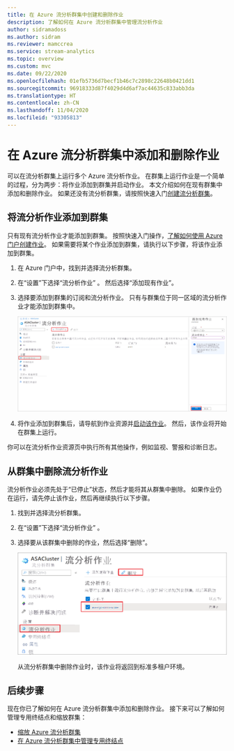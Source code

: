 ```yaml
---
title: 在 Azure 流分析群集中创建和删除作业
description: 了解如何在 Azure 流分析群集中管理流分析作业
author: sidramadoss
ms.author: sidram
ms.reviewer: mamccrea
ms.service: stream-analytics
ms.topic: overview
ms.custom: mvc
ms.date: 09/22/2020
ms.openlocfilehash: 01efb5736d7becf1b46c7c2898c22648b0421dd1
ms.sourcegitcommit: 96918333d87f4029d4d6af7ac44635c833abb3da
ms.translationtype: HT
ms.contentlocale: zh-CN
ms.lasthandoff: 11/04/2020
ms.locfileid: "93305813"
---
```

# <a name="add-and-remove-jobs-in-an-azure-stream-analytics-cluster"></a>在 Azure 流分析群集中添加和删除作业

可以在流分析群集上运行多个 Azure 流分析作业。 在群集上运行作业是一个简单的过程，分为两步：将作业添加到群集并启动作业。 本文介绍如何在现有群集中添加和删除作业。 如果还没有流分析群集，请按照快速入门[创建流分析群集](create-cluster.md)。

## <a name="add-a-stream-analytics-job-to-a-cluster"></a>将流分析作业添加到群集

只有现有流分析作业才能添加到群集。 按照快速入门操作，[了解如何使用 Azure 门户创建作业](stream-analytics-quick-create-portal.md)。 如果需要将某个作业添加到群集，请执行以下步骤，将该作业添加到群集。

1. 在 Azure 门户中，找到并选择流分析群集。

1. 在“设置”下选择“流分析作业” 。 然后选择“添加现有作业”。

1. 选择要添加到群集的订阅和流分析作业。 只有与群集位于同一区域的流分析作业才能添加到群集中。

   ![将作业添加到群集](./media/manage-jobs-cluster/add-job.png)

1. 将作业添加到群集后，请导航到作业资源并[启动该作业](start-job.md#azure-portal)。 然后，该作业将开始在群集上运行。

你可以在流分析作业资源页中执行所有其他操作，例如监视、警报和诊断日志。

## <a name="remove-a-stream-analytics-job-from-a-cluster"></a>从群集中删除流分析作业

流分析作业必须先处于“已停止”状态，然后才能将其从群集中删除。 如果作业仍在运行，请先停止该作业，然后再继续执行以下步骤。

1. 找到并选择流分析群集。

1. 在“设置”下选择“流分析作业” 。

1. 选择要从该群集中删除的作业，然后选择“删除”。

   ![从群集中删除作业](./media/manage-jobs-cluster/remove-job.png)

   从流分析群集中删除作业时，该作业将返回到标准多租户环境。

## <a name="next-steps"></a>后续步骤

现在你已了解如何在 Azure 流分析群集中添加和删除作业。 接下来可以了解如何管理专用终结点和缩放群集：

* [缩放 Azure 流分析群集](scale-cluster.md)
* [在 Azure 流分析群集中管理专用终结点](private-endpoints.md)
